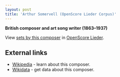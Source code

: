 ```yaml
---
layout: post
title: 'Arthur Somervell (OpenScore Lieder Corpus)'
---
```


__British composer and art song writer (1863–1937)__

View [sets by this composer] in [OpenScore Lieder].

[sets by this composer]: https://musescore.com/openscore-lieder-corpus/sets?order=title&text=Somervell,+Arthur
[OpenScore Lieder]: https://musescore.com/openscore-lieder-corpus

## External links

- [Wikipedia] - learn about this composer.
- [Wikidata] - get data about this composer.

[Wikipedia]: https://en.wikipedia.org/wiki/Arthur_Somervell
[Wikidata]: https://www.wikidata.org/wiki/Q4800330
